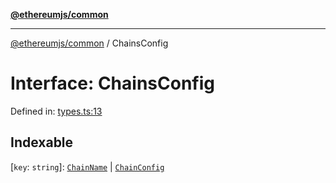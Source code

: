 [**@ethereumjs/common**](../README.md)

***

[@ethereumjs/common](../README.md) / ChainsConfig

# Interface: ChainsConfig

Defined in: [types.ts:13](https://github.com/Dargon789/ethereumjs-monorepo/blob/master/packages/common/src/types.ts#L13)

## Indexable

\[`key`: `string`\]: [`ChainName`](ChainName.md) \| [`ChainConfig`](ChainConfig.md)
